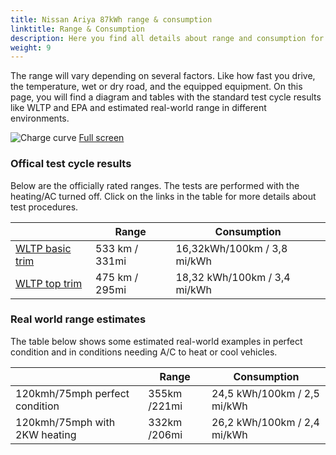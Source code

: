 ```yaml
---
title: Nissan Ariya 87kWh range & consumption
linktitle: Range & Consumption
description: Here you find all details about range and consumption for Nissan Ariya 87kWh.
weight: 9
---
```

<!-- markdownlint-disable MD033 -->

The range will vary depending on several factors. Like how fast you drive, the temperature, wet or dry road, and the equipped equipment. On this page, you will find a diagram and tables with the standard test cycle results like WLTP and EPA and estimated real-world range in different environments. 

![Charge curve](../range.svg  "Range information")
[Full screen](../range.svg)

### Offical test cycle results

Below are the officially rated ranges. The tests are performed with the heating/AC turned off. Click on the links in the table for more details about test procedures. 

| | Range  | Consumption  |
|----|-----|------|
| [WLTP basic trim](../../../../../guides/understandingrange/wltp/) | 533 km / 331mi |16,32kWh/100km / 3,8 mi/kWh | 
| [WLTP top trim](../../../../../guides/understandingrange/wltp/) | 475 km / 295mi | 18,32 kWh/100km / 3,4 mi/kWh | 

### Real world range estimates

The table below shows some estimated real-world examples in perfect condition and in conditions needing A/C to heat or cool vehicles. 

| | Range  | Consumption  |
|----|-----|------|
| 120kmh/75mph perfect condition | 355km /221mi| 24,5 kWh/100km / 2,5 mi/kWh |
| 120kmh/75mph with 2KW heating | 332km /206mi| 26,2 kWh/100km / 2,4 mi/kWh |

